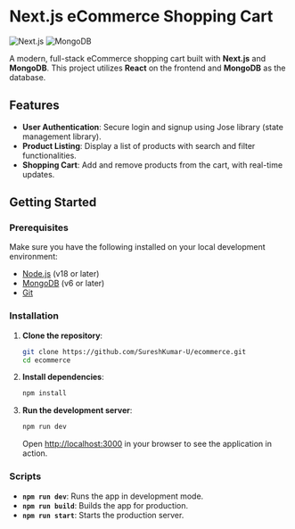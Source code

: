 # Next.js eCommerce Shopping Cart

![Next.js](https://img.shields.io/badge/Next.js-v13-blue.svg)
![MongoDB](https://img.shields.io/badge/MongoDB-v6-green.svg)


A modern, full-stack eCommerce shopping cart built with **Next.js** and **MongoDB**. This project utilizes **React** on the frontend and **MongoDB** as the database.

## Features
- **User Authentication**: Secure login and signup using Jose library (state management library).
- **Product Listing**: Display a list of products with search and filter functionalities.
- **Shopping Cart**: Add and remove products from the cart, with real-time updates.
<!-- - **Order Management**: Place orders and view order history. -->

<!-- ## Screenshots

![Home Page](path/to/your/image.png)
![Product Page](path/to/your/image.png)
![Shopping Cart](path/to/your/image.png) -->

## Getting Started

### Prerequisites

Make sure you have the following installed on your local development environment:

- [Node.js](https://nodejs.org/) (v18 or later)
- [MongoDB](https://www.mongodb.com/) (v6 or later)
- [Git](https://git-scm.com/)

### Installation

1. **Clone the repository**:

    ```bash
    git clone https://github.com/SureshKumar-U/ecommerce.git
    cd ecommerce
    ```

2. **Install dependencies**:

    ```bash
    npm install
    ```


3. **Run the development server**:

    ```bash
    npm run dev
    ```

    Open [http://localhost:3000](http://localhost:3000) in your browser to see the application in action.

### Scripts

- **`npm run dev`**: Runs the app in development mode.
- **`npm run build`**: Builds the app for production.
- **`npm run start`**: Starts the production server.

<!-- ## Project Structure

```bash
nextjs-ecommerce/
│
├── public/                 # Static files like images and icons
├── src/
├──   ├──app
│     ├── components/         # Reusable React components
│     ├── pages/              # Next.js pages (each file represents a route)
│     ├── models/             # MongoDB models
│     ├── services/           # API calls and business logic
│     ├── styles/             # Global and component-specific styles
│     └── utils/              # Utility functions and helpers
│
├── .env.local              # Environment variables
├── next.config.js          # Next.js configuration
├── package.json            # Project dependencies and scripts
└── README.md               # Project documentation -->
